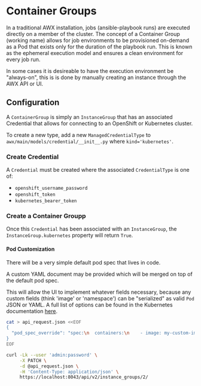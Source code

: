 # Container Groups

In a traditional AWX installation, jobs (ansible-playbook runs) are
executed directly on a member of the cluster.  The concept of a
Container Group (working name) allows for job environments to be
provisioned on-demand as a Pod that exists only for the duration of
the playbook run. This is known as the ephemeral execution model and
ensures a clean environment for every job run.

In some cases it is desireable to have the execution environment be "always-on",
this is is done by manually creating an instance through the AWX API or UI. 


## Configuration

A `ContainerGroup` is simply an `InstanceGroup` that has an associated Credential
that allows for connecting to an OpenShift or Kubernetes cluster.

To create a new type, add a new `ManagedCredentialType` to
`awx/main/models/credential/__init__.py` where `kind='kubernetes'`.

### Create Credential

A `Credential` must be created where the associated `CredentialType` is one of:

- `openshift_username_password`
- `openshift_token`
- `kubernetes_bearer_token`

### Create a Container Groupp

Once this `Credential` has been associated with an `InstanceGroup`, the
`InstanceGroup.kubernetes` property will return `True`.

#### Pod Customization

There will be a very simple default pod spec that lives in code.

A custom YAML document may be provided which will be merged on top of the
default pod spec.

This will allow the UI to implement whatever fields necessary, because
any custom fields (think 'image' or 'namespace') can be "serialized" as valid
`Pod` JSON or YAML. A full list of options can be found in the Kubernetes
documentation
[here](https://kubernetes.io/docs/reference/kubernetes-api/workload-resources/pod-v1/).

```bash
cat > api_request.json <<EOF
{
  "pod_spec_override": "spec:\n  containers:\n    - image: my-custom-image"
}
EOF

curl -Lk --user 'admin:password' \
     -X PATCH \
     -d @api_request.json \
     -H 'Content-Type: application/json' \
     https://localhost:8043/api/v2/instance_groups/2/
```
